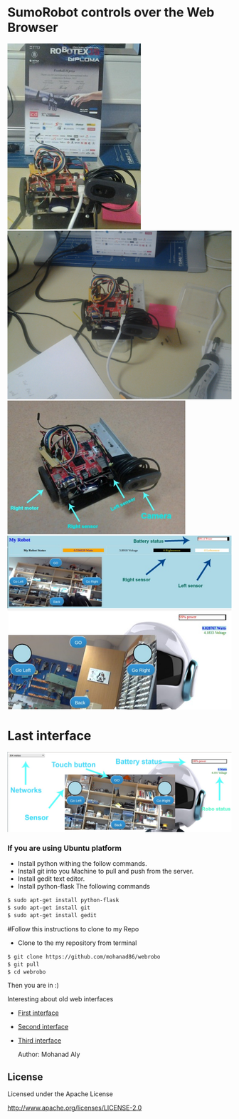 # SumoRobot controls over the Web Browser 

![alt text](https://github.com/mohanad86/webrobo/blob/master/images/20160418_192127.jpg)
![alt text](https://github.com/mohanad86/webrobo/blob/master/images/20160418_192136.jpg)
![alt text](https://github.com/mohanad86/webrobo/blob/master/images/20160418_192201.jpg)
![alt text](https://github.com/mohanad86/webrobo/blob/master/images/Screenshot%20from%202016-04-22%2019-48-34.jpg)
![alt text](https://github.com/mohanad86/webrobo/blob/master/images/Screenshot%20from%202016-05-03%2017-39-09.jpg)
# Last interface
![alt text](https://github.com/mohanad86/webrobo/blob/master/images/Screenshot%20from%202016-05-25%2011-27-55.jpg)


### If you are using Ubuntu platform
 
- Install python withing the follow commands.
- Install git into you Machine to pull and push from the server.
- Install gedit text editor.
- Install python-flask
The following commands
```sh
$ sudo apt-get install python-flask
$ sudo apt-get install git
$ sudo apt-get install gedit
```
#Follow this instructions to clone to my Repo
- Clone to the my repository from terminal
```sh 
$ git clone https://github.com/mohanad86/webrobo
$ git pull 
$ cd webrobo
``` 
Then you are in :)

Interesting about old web interfaces 

* [First interface](https://github.com/mohanad86/webrobo/blob/master/images/Screenshot_2016-04-18-14-17-35.png)

* [Second interface](https://github.com/mohanad86/webrobo/blob/master/images/Screenshot_2016-04-18-19-24-58.jpg) 

* [Third interface](https://github.com/mohanad86/webrobo/blob/master/images/Screenshot_2016-04-16-04-50-56.png)

    Author: Mohanad Aly 

License
----
Licensed under the Apache License

http://www.apache.org/licenses/LICENSE-2.0
